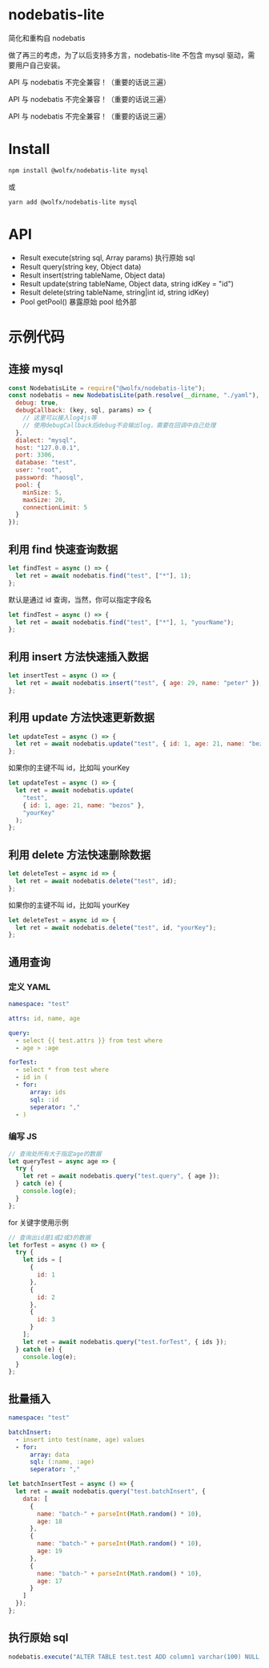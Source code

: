 # nodebatis-lite

简化和重构自 nodebatis

做了再三的考虑，为了以后支持多方言，nodebatis-lite 不包含 mysql 驱动，需要用户自己安装。

API 与 nodebatis 不完全兼容！（重要的话说三遍）

API 与 nodebatis 不完全兼容！（重要的话说三遍）

API 与 nodebatis 不完全兼容！（重要的话说三遍）

# Install

```bash
npm install @wolfx/nodebatis-lite mysql
```

或

```bash
yarn add @wolfx/nodebatis-lite mysql
```

# API

- Result execute(string sql, Array params) 执行原始 sql
- Result query(string key, Object data)
- Result insert(string tableName, Object data)
- Result update(string tableName, Object data, string idKey = "id")
- Result delete(string tableName, string|int id, string idKey)
- Pool getPool() 暴露原始 pool 给外部

# 示例代码

## 连接 mysql

```javascript
const NodebatisLite = require("@wolfx/nodebatis-lite");
const nodebatis = new NodebatisLite(path.resolve(__dirname, "./yaml"), {
  debug: true,
  debugCallback: (key, sql, params) => {
    // 这里可以接入log4js等
    // 使用debugCallback后debug不会输出log，需要在回调中自己处理
  },
  dialect: "mysql",
  host: "127.0.0.1",
  port: 3306,
  database: "test",
  user: "root",
  password: "haosql",
  pool: {
    minSize: 5,
    maxSize: 20,
    connectionLimit: 5
  }
});
```

## 利用 find 快速查询数据

```javascript
let findTest = async () => {
  let ret = await nodebatis.find("test", ["*"], 1);
};
```

默认是通过 id 查询，当然，你可以指定字段名

```javascript
let findTest = async () => {
  let ret = await nodebatis.find("test", ["*"], 1, "yourName");
};
```

## 利用 insert 方法快速插入数据

```javascript
let insertTest = async () => {
  let ret = await nodebatis.insert("test", { age: 29, name: "peter" });
};
```

## 利用 update 方法快速更新数据

```javascript
let updateTest = async () => {
  let ret = await nodebatis.update("test", { id: 1, age: 21, name: "bezos" });
};
```

如果你的主键不叫 id，比如叫 yourKey

```javascript
let updateTest = async () => {
  let ret = await nodebatis.update(
    "test",
    { id: 1, age: 21, name: "bezos" },
    "yourKey"
  );
};
```

## 利用 delete 方法快速删除数据

```javascript
let deleteTest = async id => {
  let ret = await nodebatis.delete("test", id);
};
```

如果你的主键不叫 id，比如叫 yourKey

```javascript
let deleteTest = async id => {
  let ret = await nodebatis.delete("test", id, "yourKey");
};
```

## 通用查询

### 定义 YAML

```yaml
namespace: "test"

attrs: id, name, age

query:
  - select {{ test.attrs }} from test where
  - age > :age

forTest:
  - select * from test where
  - id in (
  - for:
      array: ids
      sql: :id
      seperator: ","
  - )
```

### 编写 JS

```javascript
// 查询处所有大于指定age的数据
let queryTest = async age => {
  try {
    let ret = await nodebatis.query("test.query", { age });
  } catch (e) {
    console.log(e);
  }
};
```

for 关键字使用示例

```javascript
// 查询出id是1或2或3的数据
let forTest = async () => {
  try {
    let ids = [
      {
        id: 1
      },
      {
        id: 2
      },
      {
        id: 3
      }
    ];
    let ret = await nodebatis.query("test.forTest", { ids });
  } catch (e) {
    console.log(e);
  }
};
```

## 批量插入

```yaml
namespace: "test"

batchInsert:
  - insert into test(name, age) values
  - for:
      array: data
      sql: (:name, :age)
      seperator: ","
```

```javascript
let batchInsertTest = async () => {
  let ret = await nodebatis.query("test.batchInsert", {
    data: [
      {
        name: "batch-" + parseInt(Math.random() * 10),
        age: 18
      },
      {
        name: "batch-" + parseInt(Math.random() * 10),
        age: 19
      },
      {
        name: "batch-" + parseInt(Math.random() * 10),
        age: 17
      }
    ]
  });
};
```

## 执行原始 sql

```javascript
nodebatis.execute("ALTER TABLE test.test ADD column1 varchar(100) NULL;", []);
```
